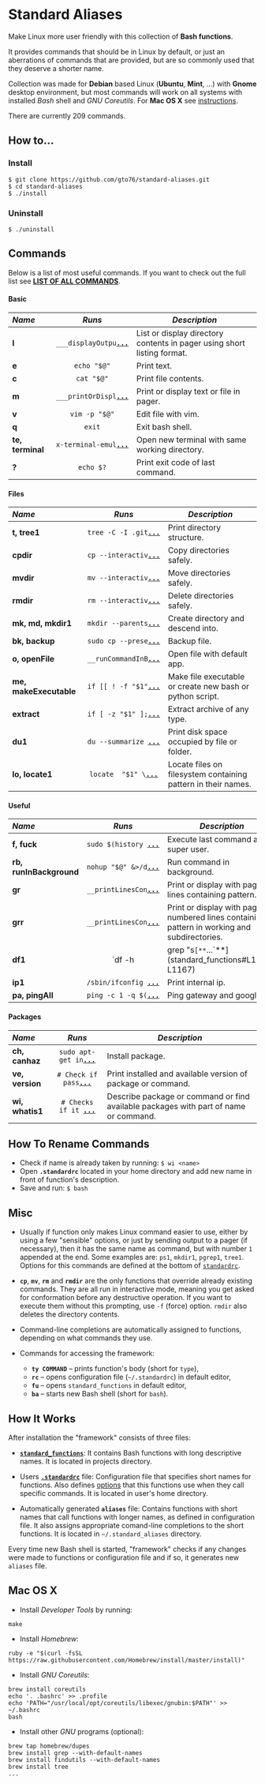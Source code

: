 Standard Aliases
================

Make Linux more user friendly with this collection of **Bash functions**.

It provides commands that should be in Linux by default, or just an aberrations of commands that are provided, but are so commonly used that they deserve a shorter name.

Collection was made for **Debian** based Linux (**Ubuntu**, **Mint**, ...) with **Gnome** desktop environment, but most commands will work on all systems with installed _Bash_ shell and _GNU Coreutils_. For **Mac OS X** see [instructions](README.md#mac-os-x).

There are currently 209 commands.

How to…
-------
### Install
```
$ git clone https://github.com/gto76/standard-aliases.git
$ cd standard-aliases
$ ./install
```
### Uninstall
```
$ ./uninstall
```

Commands
--------

Below is a list of most useful commands. If you want to check out the full list see [**LIST OF ALL COMMANDS**](doc/FUNCTION_DESCRIPTIONS.md).

####  Basic 

 _Name_        | _Runs_   | _Description_  
:------------- |:--------:| ----------------
**l** | `___displayOutpu`[**`...`**](standard_functions#L194-L197) | List or display directory contents in pager using short listing format.
**e** | `echo "$@"` | Print text.
**c** | `cat "$@"` | Print file contents.
**m** | `___printOrDispl`[**`...`**](standard_functions#L92-L94) | Print or display text or file in pager.
**v** | `vim -p "$@"` | Edit file with vim.
**q** | `exit` | Exit bash shell.
**te, terminal** | `x-terminal-emul`[**`...`**](standard_functions#L582-L584) | Open new terminal with same working directory.
**?** | `echo $?` | Print exit code of last command.

####  Files 

 _Name_        | _Runs_   | _Description_  
:------------- |:--------:| ----------------
**t, tree1** | `tree -C -I .git`[**`...`**](standard_functions#L296-L298) | Print directory structure.
**cpdir** | `cp --interactiv`[**`...`**](standard_functions#L386-L388) | Copy directories safely.
**mvdir** | `mv --interactiv`[**`...`**](standard_functions#L392-L394) | Move directories safely.
**rmdir** | `rm --interactiv`[**`...`**](standard_functions#L399-L401) | Delete directories safely.
**mk, md, mkdir1** | `mkdir --parents`[**`...`**](standard_functions#L405-L408) | Create directory and descend into.
**bk, backup** | `sudo cp --prese`[**`...`**](standard_functions#L412-L414) | Backup file.
**o, openFile** | `__runCommandInB`[**`...`**](standard_functions#L577-L579) | Open file with default app.
**me, makeExecutable** | `if [[ ! -f "$1"`[**`...`**](standard_functions#L626-L659) | Make file executable or create new bash or python script.
**extract** | `if [ -z "$1" ];`[**`...`**](standard_functions#L1103-L1136) | Extract archive of any type.
**du1** | `du --summarize `[**`...`**](standard_functions#L1171-L1173) | Print disk space occupied by file or folder.
**lo, locate1** | `locate  "$1" \`[**`...`**](standard_functions#L1079-L1083) | Locate files on filesystem containing pattern in their names.

####  Useful  

 _Name_        | _Runs_   | _Description_  
:------------- |:--------:| ----------------
**f, fuck** | `sudo $(history `[**`...`**](standard_functions#L749-L751) | Execute last command as super user.
**rb, runInBackground** | `nohup "$@" &>/d`[**`...`**](standard_functions#L466-L468) | Run command in background.
**gr** | `__printLinesCon`[**`...`**](standard_functions#L1061-L1064) | Print or display with pager lines containing pattern.
**grr** | `__printLinesCon`[**`...`**](standard_functions#L1068-L1074) | Print or display with pager numbered lines containing pattern in working and subdirectories.
**df1** | `df -h | grep "s`[**`...`**](standard_functions#L1165-L1167) | Print available disk space in simplified form.
**ip1** | `/sbin/ifconfig `[**`...`**](standard_functions#L1703-L1709) | Print internal ip.
**pa, pingAll** | `ping -c 1 -q $(`[**`...`**](standard_functions#L1730-L1734) | Ping gateway and google.

####  Packages 

 _Name_        | _Runs_   | _Description_  
:------------- |:--------:| ----------------
**ch, canhaz** | `sudo apt-get in`[**`...`**](standard_functions#L1315-L1317) | Install package.
**ve, version** | `# Check if pass`[**`...`**](standard_functions#L1406-L1423) | Print installed and available version of package or command.
**wi, whatis1** | `# Checks if it `[**`...`**](standard_functions#L1534-L1558) | Describe package or command or find available packages with part of name or command.

How To Rename Commands
----------------------
* Check if name is already taken by running: `$ wi <name>`
* Open **`.standardrc`** located in your home directory and add new name in front of function's description.
* Save and run: `$ bash`

Misc
----
* Usually if function only makes Linux command easier to use, either by using a few "sensible" options, or just by sending output to a pager (if necessary), then it has the same name as command, but with number `1` appended at the end. Some examples are: `ps1`, `mkdir1`, `pgrep1`, `tree1`. Options for this commands are defined at the bottom of [`standardrc`](standard_rc#L324-L348).

* **`cp`**, **`mv`**, **`rm`** and **`rmdir`** are the only functions that override already existing commands. They are all run in interactive mode, meaning you get asked for conformation before any destructive operation. If you want to execute them without this prompting, use `-f` (force) option. `rmdir` also deletes the directory contents.

* Command-line completions are automatically assigned to functions, depending on what commands they use.

* Commands for accessing the framework:
  * **`ty COMMAND`** – prints function's body (short for `type`),
  * **`rc`** – opens configuration file (`~/.standardrc`) in default editor,
  * **`fu`** – opens `standard_functions` in default editor,
  * **`ba`** – starts new Bash shell (short for `bash`).

How It Works
------------
After installation the "framework" consists of three files:

* [**`standard_functions`**](standard-aliases/standard_functions): It contains Bash functions with long descriptive names. It is located in projects directory.

* Users [**`.standardrc`**](standard-aliases/standard_rc) file: Configuration file that specifies short names for functions.  Also defines [options](standard_rc#L324-L348) that this functions use when they call specific commands. It is located in user's home directory.

* Automatically generated **`aliases`** file: Contains functions with short names that call functions with longer names, as defined in configuration file. It also assigns appropriate comand-line completions to the short functions. It is located in `~/.standard_aliases` directory.

Every time new Bash shell is started, "framework" checks if any changes were made to functions or configuration file and if so, it generates new `aliases` file.

Mac OS X
--------
* Install _Developer Tools_ by running:
```
make
```

* Install _Homebrew_:
```
ruby -e "$(curl -fsSL https://raw.githubusercontent.com/Homebrew/install/master/install)"
```

* Install _GNU Coreutils_:
```
brew install coreutils
echo '. .bashrc' >> .profile
echo 'PATH="/usr/local/opt/coreutils/libexec/gnubin:$PATH"' >> ~/.bashrc
bash
```

* Install other _GNU_ programs (optional):
```
brew tap homebrew/dupes
brew install grep --with-default-names
brew install findutils --with-default-names
brew install tree
...
```

